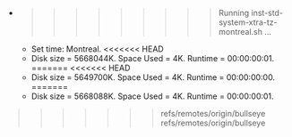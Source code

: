 * >>>>>>>>> Running inst-std-system-xtra-tz-montreal.sh ...
  * Set time: Montreal.
<<<<<<< HEAD
  * Disk size = 5668044K. Space Used = 4K. Runtime = 00:00:00:01.
=======
<<<<<<< HEAD
  * Disk size = 5649700K. Space Used = 4K. Runtime = 00:00:00:00.
=======
  * Disk size = 5668088K. Space Used = 4K. Runtime = 00:00:00:01.
>>>>>>> refs/remotes/origin/bullseye
>>>>>>> refs/remotes/origin/bullseye
